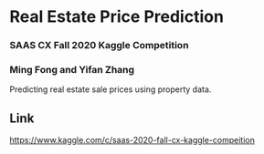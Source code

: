 # Real Estate Price Prediction
### SAAS CX Fall 2020 Kaggle Competition
### Ming Fong and Yifan Zhang
Predicting real estate sale prices using property data.

## Link
https://www.kaggle.com/c/saas-2020-fall-cx-kaggle-compeition
